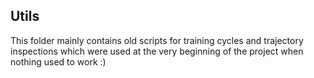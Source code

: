 ## Utils

This folder mainly contains old scripts for training cycles and trajectory inspections which were used at the very beginning of the project when nothing used to work :)
